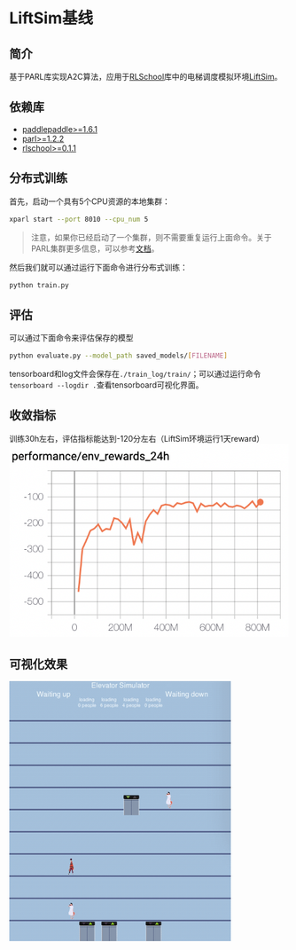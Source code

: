 # LiftSim基线

## 简介

基于PARL库实现A2C算法，应用于[RLSchool][rlschool]库中的电梯调度模拟环境[LiftSim][liftsim]。

## 依赖库

+ [paddlepaddle>=1.6.1](https://github.com/PaddlePaddle/Paddle)
+ [parl>=1.2.2](https://github.com/PaddlePaddle/PARL)
+ [rlschool>=0.1.1][rlschool]


## 分布式训练

首先，启动一个具有5个CPU资源的本地集群：

```bash
xparl start --port 8010 --cpu_num 5
```

> 注意，如果你已经启动了一个集群，则不需要重复运行上面命令。关于PARL集群更多信息，可以参考[文档](https://parl.readthedocs.io/en/latest/parallel_training/setup.html)。

然后我们就可以通过运行下面命令进行分布式训练：

```bash
python train.py
```


## 评估
可以通过下面命令来评估保存的模型
```bash
python evaluate.py --model_path saved_models/[FILENAME]
```

tensorboard和log文件会保存在`./train_log/train/`；可以通过运行命令`tensorboard --logdir .`查看tensorboard可视化界面。

## 收敛指标
训练30h左右，评估指标能达到-120分左右（LiftSim环境运行1天reward）
<img src="performance.png"/>

## 可视化效果
<img src="effect.gif" width="400"/>

[rlschool]: https://github.com/PaddlePaddle/RLSchool
[liftsim]: https://github.com/PaddlePaddle/RLSchool/tree/master/rlschool/liftsim

